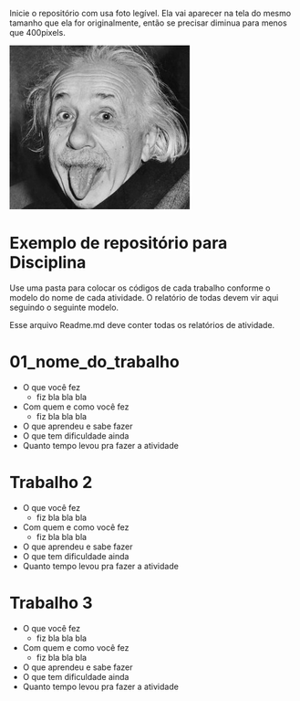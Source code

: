 
Inicie o repositório com usa foto legível. Ela vai aparecer na tela do mesmo tamanho que ela for originalmente, então se precisar diminua para menos que 400pixels.

![](sua_foto.jpg)

# Exemplo de repositório para Disciplina

Use uma pasta para colocar os códigos de cada trabalho conforme o modelo do nome de cada atividade. O relatório de todas devem vir aqui seguindo o seguinte modelo.

Esse arquivo Readme.md deve conter todas os relatórios de atividade.

# 01_nome_do_trabalho

- O que você fez
    - fiz bla bla bla
- Com quem e como você fez
    - fiz bla bla bla
- O que aprendeu e sabe fazer
- O que tem dificuldade ainda
- Quanto tempo levou pra fazer a atividade

# Trabalho 2

- O que você fez
    - fiz bla bla bla
- Com quem e como você fez
    - fiz bla bla bla
- O que aprendeu e sabe fazer
- O que tem dificuldade ainda
- Quanto tempo levou pra fazer a atividade

# Trabalho 3

- O que você fez
    - fiz bla bla bla
- Com quem e como você fez
    - fiz bla bla bla
- O que aprendeu e sabe fazer
- O que tem dificuldade ainda
- Quanto tempo levou pra fazer a atividade
